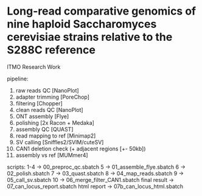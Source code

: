 # Long-read comparative genomics of nine haploid Saccharomyces cerevisiae strains relative to the S288C reference
ITMO Research Work

pipeline:
1) raw reads QC [NanoPlot]
2) adapter trimming [PoreChop]
3) filtering [Chopper]
4) clean reads QC [NanoPlot]
5) ONT assembly [Flye]
6) polishing [2x Racon + Medaka]
7) assembly QC [QUAST]
8) read mapping to ref [Minimap2] 
9) SV calling [Sniffles2/SVIM/cuteSV]
10) CAN1 deletion check (+ adjacent regions [+- 50kb])
11) assembly vs ref [MUMmer4]

scripts:
1-4 -> 00_preproc_qc.sbatch
5 -> 01_assemble_flye.sbatch
6 -> 02_polish.sbatch
7 -> 03_quast.sbatch
8 -> 04_map_reads.sbatch
9 -> 05_call_sv.sbatch 
10 -> 06_merge_filter_CAN1.sbatch
final result -> 07_can_locus_report.sbatch
html report -> 07b_can_locus_html.sbatch
